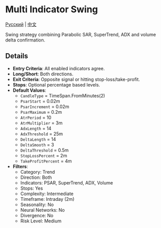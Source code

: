 # Multi Indicator Swing
[Русский](README_ru.md) | [中文](README_cn.md)

Swing strategy combining Parabolic SAR, SuperTrend, ADX and volume delta confirmation.

## Details

- **Entry Criteria**: All enabled indicators agree.
- **Long/Short**: Both directions.
- **Exit Criteria**: Opposite signal or hitting stop-loss/take-profit.
- **Stops**: Optional percentage based levels.
- **Default Values**:
  - `CandleType` = TimeSpan.FromMinutes(2)
  - `PsarStart` = 0.02m
  - `PsarIncrement` = 0.02m
  - `PsarMaximum` = 0.2m
  - `AtrPeriod` = 10
  - `AtrMultiplier` = 3m
  - `AdxLength` = 14
  - `AdxThreshold` = 25m
  - `DeltaLength` = 14
  - `DeltaSmooth` = 3
  - `DeltaThreshold` = 0.5m
  - `StopLossPercent` = 2m
  - `TakeProfitPercent` = 4m
- **Filters**:
  - Category: Trend
  - Direction: Both
  - Indicators: PSAR, SuperTrend, ADX, Volume
  - Stops: Yes
  - Complexity: Intermediate
  - Timeframe: Intraday (2m)
  - Seasonality: No
  - Neural Networks: No
  - Divergence: No
  - Risk Level: Medium
